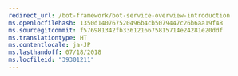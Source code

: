 ```yaml
---
redirect_url: /bot-framework/bot-service-overview-introduction
ms.openlocfilehash: 1350d140767520496b4cb5079447c26b6aa19f48
ms.sourcegitcommit: f576981342fb3361216675815714e24281e20ddf
ms.translationtype: HT
ms.contentlocale: ja-JP
ms.lasthandoff: 07/18/2018
ms.locfileid: "39301211"
---
```

